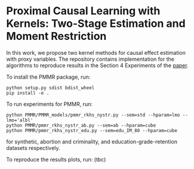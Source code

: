 # Proximal Causal Learning with Kernels: Two-Stage Estimation and Moment Restriction
In this work, we propose two kernel methods for causal effect estimation with proxy variables. 
The repository contains implementation for the algorithms to reproduce results in the Section 4 Experiments of the [paper](https://arxiv.org/abs/2105.04544).

To install the PMMR package, run:
```
python setup.py sdist bdist_wheel
pip install -e .
```
 
To run experiments for PMMR, run:
```
python PMMR/PMMR_models/pmmr_rkhs_nystr.py --sem=std --hparam=lmo --lmo='albl'
python PMMR/pmmr_rkhs_nystr_ab.py --sem=ab --hparam=cube
python PMMR/pmmr_rkhs_nystr_edu.py --sem=edu_IM_80 --hparam=cube
```
for synthetic, abortion and criminality, and education-grade-retention datasets respectively.

To reproduce the results plots, run:
(tbc)
